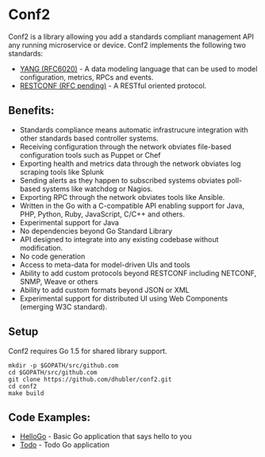 # Conf2
Conf2 is a library allowing you add a standards compliant management API any running microservice or device. Conf2 implements the following two standards:

* [YANG (RFC6020)](http://tools.ietf.org/html/rfc6020) - A data modeling language that can be used to model configuration, metrics, RPCs and events.
* [RESTCONF (RFC pending)](https://tools.ietf.org/html/draft-ietf-netconf-restconf-07) - A RESTful oriented protocol.

## Benefits:
* Standards compliance means automatic infrastrucure integration with other standards based controller systems.
* Receiving configuration through the network obviates file-based configuration tools such as Puppet or Chef
* Exporting health and metrics data through the network obviates log scraping tools like Splunk
* Sending alerts as they happen to subscribed systems obviates poll-based systems like watchdog or Nagios.
* Exporting RPC through the network obviates tools like Ansible.
* Written in the Go with a C-compatible API enabling support for Java, PHP, Python, Ruby, JavaScript, C/C++ and others.
* Experimental support for Java
* No dependencies beyond Go Standard Library
* API designed to integrate into any existing codebase without modification.
* No code generation
* Access to meta-data for model-driven UIs and tools
* Ability to add custom protocols beyond RESTCONF including NETCONF, SNMP, Weave or others
* Ability to add custom formats beyond JSON or XML
* Experimental support for distributed UI using Web Components (emerging W3C standard).

## Setup
Conf2 requires Go 1.5 for shared library support.

    mkdir -p $GOPATH/src/github.com
    cd $GOPATH/src/github.com
    git clone https://github.com/dhubler/conf2.git
    cd conf2
    make build

## Code Examples:
* [HelloGo](examples/helloGo/hello.go) - Basic Go application that says hello to you
* [Todo](examples/todo) - Todo Go application
